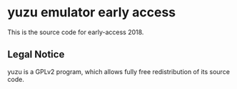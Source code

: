 yuzu emulator early access
=============

This is the source code for early-access 2018.

## Legal Notice

yuzu is a GPLv2 program, which allows fully free redistribution of its source code.
